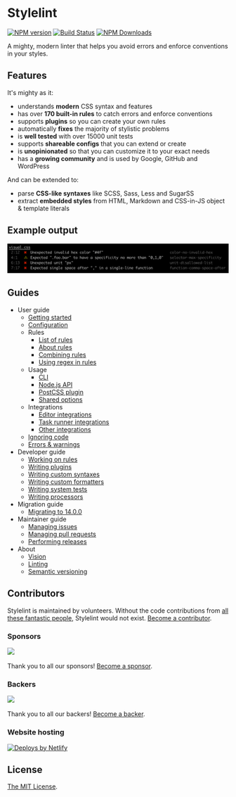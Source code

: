 # Stylelint

[![NPM version](https://img.shields.io/npm/v/stylelint.svg)](https://www.npmjs.org/package/stylelint) [![Build Status](https://github.com/stylelint/stylelint/workflows/CI/badge.svg)](https://github.com/stylelint/stylelint/actions) [![NPM Downloads](https://img.shields.io/npm/dm/stylelint.svg)](https://npmcharts.com/compare/stylelint?minimal=true)

A mighty, modern linter that helps you avoid errors and enforce conventions in your styles.

## Features

It's mighty as it:

- understands **modern** CSS syntax and features
- has over **170 built-in rules** to catch errors and enforce conventions
- supports **plugins** so you can create your own rules
- automatically **fixes** the majority of stylistic problems
- is **well tested** with over 15000 unit tests
- supports **shareable configs** that you can extend or create
- is **unopinionated** so that you can customize it to your exact needs
- has a **growing community** and is used by Google, GitHub and WordPress

And can be extended to:

- parse **CSS-like syntaxes** like SCSS, Sass, Less and SugarSS
- extract **embedded styles** from HTML, Markdown and CSS-in-JS object & template literals

## Example output

![Example](https://github.com/stylelint/stylelint/raw/master/example.png?raw=true)

## Guides

- User guide
  - [Getting started](docs/user-guide/get-started.md)
  - [Configuration](docs/user-guide/configure.md)
  - Rules
    - [List of rules](docs/user-guide/rules/list.md)
    - [About rules](docs/user-guide/rules/about.md)
    - [Combining rules](docs/user-guide/rules/combine.md)
    - [Using regex in rules](docs/user-guide/rules/regex.md)
  - Usage
    - [CLI](docs/user-guide/usage/cli.md)
    - [Node.js API](docs/user-guide/usage/node-api.md)
    - [PostCSS plugin](docs/user-guide/usage/postcss-plugin.md)
    - [Shared options](docs/user-guide/usage/options.md)
  - Integrations
    - [Editor integrations](docs/user-guide/integrations/editor.md)
    - [Task runner integrations](docs/user-guide/integrations/task-runner.md)
    - [Other integrations](docs/user-guide/integrations/other.md)
  - [Ignoring code](docs/user-guide/ignore-code.md)
  - [Errors & warnings](docs/user-guide/errors.md)
- Developer guide
  - [Working on rules](docs/developer-guide/rules.md)
  - [Writing plugins](docs/developer-guide/plugins.md)
  - [Writing custom syntaxes](docs/developer-guide/syntaxes.md)
  - [Writing custom formatters](docs/developer-guide/formatters.md)
  - [Writing system tests](docs/developer-guide/system-tests.md)
  - [Writing processors](docs/developer-guide/processors.md)
- Migration guide
  - [Migrating to 14.0.0](docs/migration-guide/to-14.md)
- Maintainer guide
  - [Managing issues](docs/maintainer-guide/issues.md)
  - [Managing pull requests](docs/maintainer-guide/pull-requests.md)
  - [Performing releases](docs/maintainer-guide/releases.md)
- About
  - [Vision](docs/about/vision.md)
  - [Linting](docs/about/linting.md)
  - [Semantic versioning](docs/about/semantic-versioning.md)

## Contributors

Stylelint is maintained by volunteers. Without the code contributions from [all these fantastic people](https://github.com/stylelint/stylelint/graphs/contributors), Stylelint would not exist. [Become a contributor](CONTRIBUTING.md).

### Sponsors

<object data="https://opencollective.com/stylelint/sponsors.svg?width=420" type="image/svg+xml">
  <img src="https://opencollective.com/stylelint/sponsors.svg?width=840&button=false" />
</object>

Thank you to all our sponsors! [Become a sponsor](https://opencollective.com/stylelint#sponsor).

### Backers

<object data="https://opencollective.com/stylelint/backers.svg?width=420" type="image/svg+xml">
  <img src="https://opencollective.com/stylelint/backers.svg?width=840&avatarHeight=48&button=false" />
</object>

Thank you to all our backers! [Become a backer](https://opencollective.com/stylelint#backer).

### Website hosting

<a href="https://www.netlify.com"><img src="https://www.netlify.com/img/global/badges/netlify-color-accent.svg" alt="Deploys by Netlify" /></a>

## License

[The MIT License](https://raw.githubusercontent.com/stylelint/stylelint/master/LICENSE).
